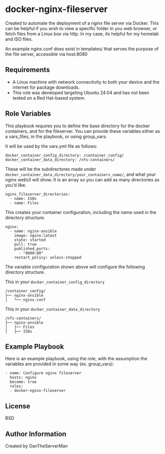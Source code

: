 docker-nginx-fileserver
=========

Created to automate the deployment of a nginx file server via Docker. This can be helpful if you wish to view a specific folder in you web browser, or fetch files from a Linux box via http. In my case, its helpful for my homelab and ISO files. 

An example nginx.conf does exist in templates/ that serves the purpose of the file server, accessible via host:8080

Requirements
------------

- A Linux machine with network connectivity to both your device and the internet for package downloads.
- This role was developed targeting Ubuntu 24.04 and has not been tested on a Red Hat-based system.

Role Variables
--------------

This playbook requires you to define the base directory for the docker containers, and for the fileserver. You can provide these variables either as a vars_files, in the playbook, or using group_vars:

It will be used by the vars.yml file as follows:
```
docker_container_config_directory: /container_config/
docker_container_data_directory: /nfs-containers/
```

These will be the subdirectores made under ```docker_container_data_directory/your_containers_name/```, and what your nginx webUI will show. It is an array so you can add as many directories as you'd like.
```
nginx_fileserver_directories:
  - name: ISOs
  - name: Files
```
This creates your container configuration, including the name used in the directory structure:
```
nginx:
  - name: nginx-ansible
    image: nginx:latest
    state: started
    pull: true
    published_ports:
      - "8080:80"
    restart_policy: unless-stopped
```

The variable configuration shown above will configure the following directory structure. 

This in your ```docker_container_config_directory```
```
/container_config/
├── nginx-ansible
│   └── nginx.conf
```
This in your ```docker_container_data_directory```
```
/nfs-containers/
├── nginx-ansible
│   ├── Files
│   ├── ISOs
```

Example Playbook
----------------

Here is an example playbook, using the role, with the assumption the variables are provided in some way (ex. group_vars):
```
- name: Configure nginx fileserver
  hosts: nginx 
  become: true
  roles:
  - docker-nginx-fileserver
```
License
-------

BSD

Author Information
------------------

Created by DanTheServerMan